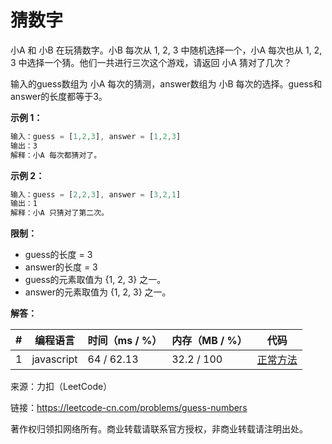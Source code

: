# 猜数字

小A 和 小B 在玩猜数字。小B 每次从 1, 2, 3 中随机选择一个，小A 每次也从 1, 2, 3 中选择一个猜。他们一共进行三次这个游戏，请返回 小A 猜对了几次？

输入的guess数组为 小A 每次的猜测，answer数组为 小B 每次的选择。guess和answer的长度都等于3。

**示例 1：**

``` javascript
输入：guess = [1,2,3], answer = [1,2,3]
输出：3
解释：小A 每次都猜对了。
```

**示例 2：**

``` javascript
输入：guess = [2,2,3], answer = [3,2,1]
输出：1
解释：小A 只猜对了第二次。
```

**限制：**

- guess的长度 = 3
- answer的长度 = 3
- guess的元素取值为 {1, 2, 3} 之一。
- answer的元素取值为 {1, 2, 3} 之一。


**解答：**

**#**|**编程语言**|**时间（ms / %）**|**内存（MB / %）**|**代码**
--|--|--|--|--
1|javascript|64 / 62.13|32.2 / 100|[正常方法](./javascript/ac_v1.js)

来源：力扣（LeetCode）

链接：https://leetcode-cn.com/problems/guess-numbers

著作权归领扣网络所有。商业转载请联系官方授权，非商业转载请注明出处。
